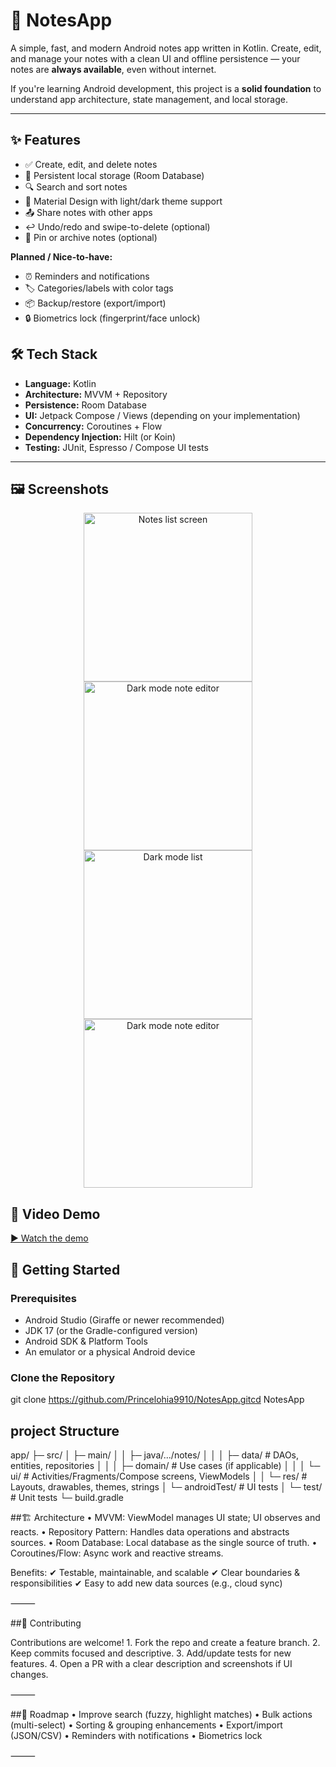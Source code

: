 # 📒 NotesApp

A simple, fast, and modern Android notes app written in Kotlin. Create, edit, and manage your notes with a clean UI and offline persistence — your notes are **always available**, even without internet.

If you're learning Android development, this project is a **solid foundation** to understand app architecture, state management, and local storage.

---

## ✨ Features

- ✅ Create, edit, and delete notes  
- 💾 Persistent local storage (Room Database)  
- 🔍 Search and sort notes  
- 🎨 Material Design with light/dark theme support  
- 📤 Share notes with other apps  
- ↩️ Undo/redo and swipe-to-delete (optional)  
- 📌 Pin or archive notes (optional)  

**Planned / Nice-to-have:**
- ⏰ Reminders and notifications  
- 🏷 Categories/labels with color tags  
- 📦 Backup/restore (export/import)  
- 🔒 Biometrics lock (fingerprint/face unlock)  

## 🛠 Tech Stack

- **Language:** Kotlin  
- **Architecture:** MVVM + Repository  
- **Persistence:** Room Database  
- **UI:** Jetpack Compose / Views (depending on your implementation)  
- **Concurrency:** Coroutines + Flow  
- **Dependency Injection:** Hilt (or Koin)  
- **Testing:** JUnit, Espresso / Compose UI tests  

---

## 🖼 Screenshots

<div align="center">
  
  <img src="https://github.com/user-attachments/assets/d2e26964-603a-4786-b0ed-2383a2f7567a" alt="Notes list screen" width="270" />
   <img src="![Screenshot_2025-08-12-16-58-57-38_e86a9dad7281952419b6f08b30a4339a](https://github.com/user-attachments/assets/d3493be7-b14c-4fb5-9327-084dcd22bcc3)
" alt="Dark mode note editor" width="270" />
  <img src="https://github.com/user-attachments/assets/5cc1c169-3f31-4751-822c-c93c48507074" alt="Dark mode list" width="270" />
 
  <img src="https://github.com/user-attachments/assets/fbb20d8b-c5b6-4b00-a741-fbaa2485ec62" alt="Dark mode note editor" width="270" />
</div>


## 🎥 Video Demo

[▶ Watch the demo](https://drive.google.com/file/d/1Ad54V3v3BkWu_gROzYIL0VeaNKQ9uQGp/view?usp=sharing)


## 🚀 Getting Started

### Prerequisites
- Android Studio (Giraffe or newer recommended)  
- JDK 17 (or the Gradle-configured version)  
- Android SDK & Platform Tools  
- An emulator or a physical Android device  

### Clone the Repository
git clone https://github.com/Princelohia9910/NotesApp.gitcd NotesApp


## project Structure

app/
 ├─ src/
 │   ├─ main/
 │   │  ├─ java/.../notes/
 │   │  │   ├─ data/        # DAOs, entities, repositories
 │   │  │   ├─ domain/      # Use cases (if applicable)
 │   │  │   └─ ui/          # Activities/Fragments/Compose screens, ViewModels
 │   │  └─ res/             # Layouts, drawables, themes, strings
 │   └─ androidTest/        # UI tests
 │   └─ test/               # Unit tests
 └─ build.gradle
 
##🏗 Architecture
	•	MVVM: ViewModel manages UI state; UI observes and reacts.
	•	Repository Pattern: Handles data operations and abstracts sources.
	•	Room Database: Local database as the single source of truth.
	•	Coroutines/Flow: Async work and reactive streams.

Benefits:
✔ Testable, maintainable, and scalable
✔ Clear boundaries & responsibilities
✔ Easy to add new data sources (e.g., cloud sync)

⸻

##🤝 Contributing

Contributions are welcome!
	1.	Fork the repo and create a feature branch.
	2.	Keep commits focused and descriptive.
	3.	Add/update tests for new features.
	4.	Open a PR with a clear description and screenshots if UI changes.

⸻

##📅 Roadmap
	•	Improve search (fuzzy, highlight matches)
	•	Bulk actions (multi-select)
	•	Sorting & grouping enhancements
	•	Export/import (JSON/CSV)
	•	Reminders with notifications
	•	Biometrics lock

⸻
